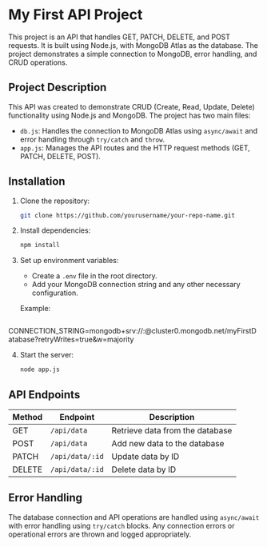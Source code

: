 
# My First API Project

This project is an API that handles GET, PATCH, DELETE, and POST requests. It is built using Node.js, with MongoDB Atlas as the database. The project demonstrates a simple connection to MongoDB, error handling, and CRUD operations.

## Project Description

This API was created to demonstrate CRUD (Create, Read, Update, Delete) functionality using Node.js and MongoDB. The project has two main files:

- `db.js`: Handles the connection to MongoDB Atlas using `async/await` and error handling through `try/catch` and `throw`.
- `app.js`: Manages the API routes and the HTTP request methods (GET, PATCH, DELETE, POST).

## Installation

1. Clone the repository:

   ```bash
   git clone https://github.com/yourusername/your-repo-name.git
   ```

2. Install dependencies:

   ```bash
   npm install
   ```

3. Set up environment variables:
   - Create a `.env` file in the root directory.
   - Add your MongoDB connection string and any other necessary configuration.

   Example:

   ```
  CONNECTION_STRING=mongodb+srv://<username>:<password>@cluster0.mongodb.net/myFirstDatabase?retryWrites=true&w=majority


4. Start the server:

   ```bash
   node app.js
   ```

## API Endpoints

| Method | Endpoint     | Description              |
|--------|--------------|--------------------------|
| GET    | `/api/data`  | Retrieve data from the database |
| POST   | `/api/data`  | Add new data to the database  |
| PATCH  | `/api/data/:id` | Update data by ID          |
| DELETE | `/api/data/:id` | Delete data by ID          |

## Error Handling

The database connection and API operations are handled using `async/await` with error handling using `try/catch` blocks. Any connection errors or operational errors are thrown and logged appropriately.


